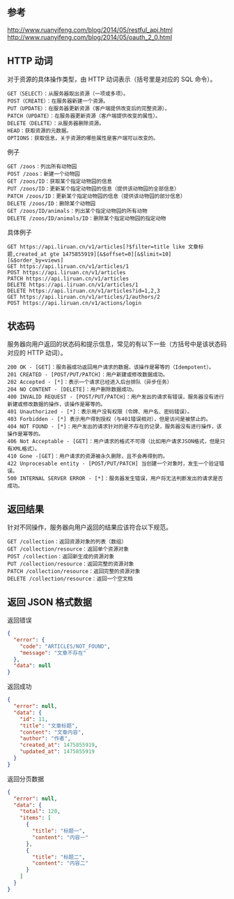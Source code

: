 ## 参考
http://www.ruanyifeng.com/blog/2014/05/restful_api.html  
http://www.ruanyifeng.com/blog/2014/05/oauth_2_0.html

## HTTP 动词
对于资源的具体操作类型，由 HTTP 动词表示（括号里是对应的 SQL 命令）。
```
GET（SELECT）：从服务器取出资源（一项或多项）。
POST（CREATE）：在服务器新建一个资源。
PUT（UPDATE）：在服务器更新资源（客户端提供改变后的完整资源）。
PATCH（UPDATE）：在服务器更新资源（客户端提供改变的属性）。
DELETE（DELETE）：从服务器删除资源。
HEAD：获取资源的元数据。
OPTIONS：获取信息，关于资源的哪些属性是客户端可以改变的。
```

例子
```
GET /zoos：列出所有动物园
POST /zoos：新建一个动物园
GET /zoos/ID：获取某个指定动物园的信息
PUT /zoos/ID：更新某个指定动物园的信息（提供该动物园的全部信息）
PATCH /zoos/ID：更新某个指定动物园的信息（提供该动物园的部分信息）
DELETE /zoos/ID：删除某个动物园
GET /zoos/ID/animals：列出某个指定动物园的所有动物
DELETE /zoos/ID/animals/ID：删除某个指定动物园的指定动物
```

具体例子
```
GET https://api.liruan.cn/v1/articles[?$filter=title like 文章标题,created_at gte 1475855919][&$offset=0][&$limit=10][&$order_by=views]
GET https://api.liruan.cn/v1/articles/1
POST https://api.liruan.cn/v1/articles
PATCH https://api.liruan.cn/v1/articles
DELETE https://api.liruan.cn/v1/articles/1
DELETE https://api.liruan.cn/v1/articles?id=1,2,3
GET https://api.liruan.cn/v1/articles/1/authors/2
POST https://api.liruan.cn/v1/actions/login
```

## 状态码
服务器向用户返回的状态码和提示信息，常见的有以下一些（方括号中是该状态码对应的 HTTP 动词）。
```
200 OK - [GET]：服务器成功返回用户请求的数据，该操作是幂等的（Idempotent）。
201 CREATED - [POST/PUT/PATCH]：用户新建或修改数据成功。
202 Accepted - [*]：表示一个请求已经进入后台排队（异步任务）
204 NO CONTENT - [DELETE]：用户删除数据成功。
400 INVALID REQUEST - [POST/PUT/PATCH]：用户发出的请求有错误，服务器没有进行新建或修改数据的操作，该操作是幂等的。
401 Unauthorized - [*]：表示用户没有权限（令牌、用户名、密码错误）。
403 Forbidden - [*] 表示用户得到授权（与401错误相对），但是访问是被禁止的。
404 NOT FOUND - [*]：用户发出的请求针对的是不存在的记录，服务器没有进行操作，该操作是幂等的。
406 Not Acceptable - [GET]：用户请求的格式不可得（比如用户请求JSON格式，但是只有XML格式）。
410 Gone -[GET]：用户请求的资源被永久删除，且不会再得到的。
422 Unprocesable entity - [POST/PUT/PATCH] 当创建一个对象时，发生一个验证错误。
500 INTERNAL SERVER ERROR - [*]：服务器发生错误，用户将无法判断发出的请求是否成功。
```

## 返回结果
针对不同操作，服务器向用户返回的结果应该符合以下规范。
```
GET /collection：返回资源对象的列表（数组）
GET /collection/resource：返回单个资源对象
POST /collection：返回新生成的资源对象
PUT /collection/resource：返回完整的资源对象
PATCH /collection/resource：返回完整的资源对象
DELETE /collection/resource：返回一个空文档
```

## 返回 JSON 格式数据
返回错误
```json
{
  "error": {
    "code": "ARTICLES/NOT_FOUND",
    "message": "文章不存在"
  },
  "data": null
}
```

返回成功
```json
{
  "error": null,
  "data": {
    "id": 11,
    "title": "文章标题",
    "content": "文章内容",
    "author": "作者",
    "created_at": 1475855919,
    "updated_at": 1475855919
  }
}
```

返回分页数据
```json
{
  "error": null,
  "data": {
    "total": 120,
    "items": [
      {
        "title": "标题一",
        "content": "内容一"
      },
      {
        "title": "标题二",
        "content": "内容二"
      }
    ]
  }
}
```
